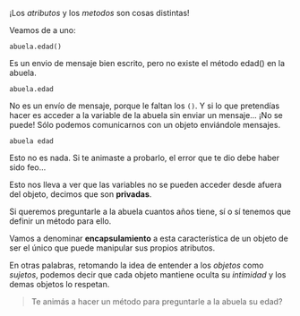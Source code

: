 ¡Los _atributos_ y los _metodos_ son cosas distintas!

Veamos de a uno:

`abuela.edad()`

Es un envio de mensaje bien escrito, pero no existe el método edad() en la abuela. 

`abuela.edad` 

No es un envío de mensaje, porque le faltan los `()`. 
Y si lo que pretendías hacer es acceder a la variable de la abuela sin enviar un mensaje... ¡No se puede! Sólo podemos comunicarnos con un objeto enviándole mensajes.

`abuela edad` 

Esto no es nada. Si te animaste a probarlo, el error que te dio debe haber sido feo...  

Esto nos lleva a ver que las variables no se pueden acceder desde afuera del objeto, decimos que son **privadas**.

Si queremos preguntarle a la abuela cuantos años tiene, sí o sí tenemos que definir un método para ello. 

Vamos a denominar **encapsulamiento** a esta característica de un objeto de ser el único que puede manipular sus propios atributos. 

En otras palabras, retomando la idea de entender a los _objetos_ como _sujetos_, podemos decir que cada objeto mantiene oculta su _intimidad_ y los demas objetos lo respetan.

> Te animás a hacer un método para preguntarle a la  abuela su edad? 
